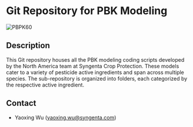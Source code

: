 # Git Repository for PBK Modeling 

![PBPK60](https://github.com/user-attachments/assets/056b3823-c86f-45dc-bd8d-227e51fab20f)

## Description
This Git repository houses all the PBK modeling coding scripts developed by the North America team at Syngenta Crop Protection. 
These models cater to a variety of pesticide active ingredients and span across multiple species. 
The sub-repository is organized into folders, each categorized by the respective active ingredient.

## Contact

- Yaoxing Wu ([yaoxing.wu@syngenta.com](mailto:yaoxing.wu@syngenta.com))
